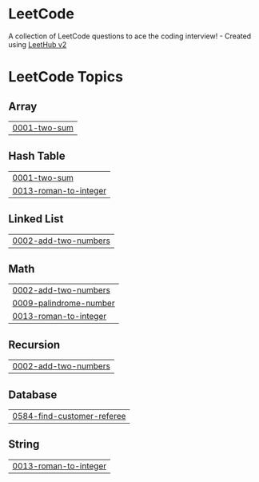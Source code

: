 # LeetCode
A collection of LeetCode questions to ace the coding interview! - Created using [LeetHub v2](https://github.com/arunbhardwaj/LeetHub-2.0)

<!---LeetCode Topics Start-->
# LeetCode Topics
## Array
|  |
| ------- |
| [0001-two-sum](https://github.com/kiryuchi10/LeetCode/tree/master/0001-two-sum) |
## Hash Table
|  |
| ------- |
| [0001-two-sum](https://github.com/kiryuchi10/LeetCode/tree/master/0001-two-sum) |
| [0013-roman-to-integer](https://github.com/kiryuchi10/LeetCode/tree/master/0013-roman-to-integer) |
## Linked List
|  |
| ------- |
| [0002-add-two-numbers](https://github.com/kiryuchi10/LeetCode/tree/master/0002-add-two-numbers) |
## Math
|  |
| ------- |
| [0002-add-two-numbers](https://github.com/kiryuchi10/LeetCode/tree/master/0002-add-two-numbers) |
| [0009-palindrome-number](https://github.com/kiryuchi10/LeetCode/tree/master/0009-palindrome-number) |
| [0013-roman-to-integer](https://github.com/kiryuchi10/LeetCode/tree/master/0013-roman-to-integer) |
## Recursion
|  |
| ------- |
| [0002-add-two-numbers](https://github.com/kiryuchi10/LeetCode/tree/master/0002-add-two-numbers) |
## Database
|  |
| ------- |
| [0584-find-customer-referee](https://github.com/kiryuchi10/LeetCode/tree/master/0584-find-customer-referee) |
## String
|  |
| ------- |
| [0013-roman-to-integer](https://github.com/kiryuchi10/LeetCode/tree/master/0013-roman-to-integer) |
<!---LeetCode Topics End-->